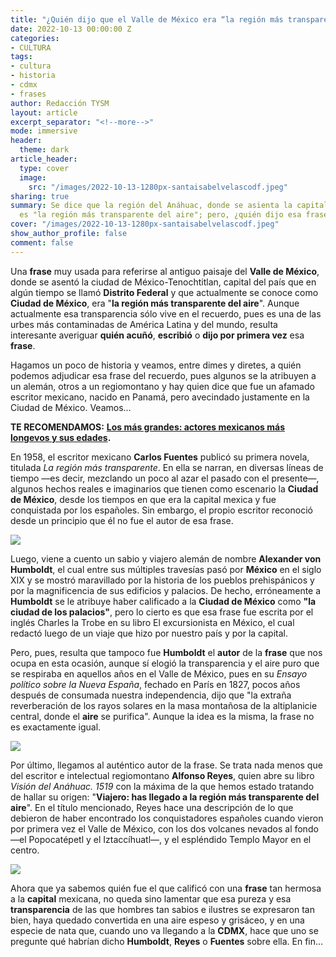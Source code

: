 ```yaml
---
title: "¿Quién dijo que el Valle de México era “la región más transparente del aire”?"
date: 2022-10-13 00:00:00 Z
categories:
- CULTURA
tags:
- cultura
- historia
- cdmx
- frases
author: Redacción TYSM
layout: article
excerpt_separator: "<!--more-->"
mode: immersive
header:
  theme: dark
article_header:
  type: cover
  image:
    src: "/images/2022-10-13-1280px-santaisabelvelascodf.jpeg"
sharing: true
summary: Se dice que la región del Anáhuac, donde se asienta la capital del país,
  es "la región más transparente del aire"; pero, ¿quién dijo esa frase?
cover: "/images/2022-10-13-1280px-santaisabelvelascodf.jpeg"
show_author_profile: false
comment: false
---
```


Una **frase** muy usada para referirse al antiguo paisaje del **Valle de México**, donde se asentó la ciudad de México-Tenochtitlan, capital del país que en algún tiempo se llamó **Distrito Federal** y que actualmente se conoce como **Ciudad de México**, era "**la región más transparente del aire**". Aunque actualmente esa transparencia sólo vive en el recuerdo, pues es una de las urbes más contaminadas de América Latina y del mundo, resulta interesante averiguar **quién acuñó**, **escribió** o **dijo por primera vez** esa **frase**.

Hagamos un poco de historia y veamos, entre dimes y diretes, a quién podemos adjudicar esa frase del recuerdo, pues algunos se la atribuyen a un alemán, otros a un regiomontano y hay quien dice que fue un afamado escritor mexicano, nacido en Panamá, pero avecindado justamente en la Ciudad de México. Veamos…

**TE RECOMENDAMOS:** [**Los más grandes: actores mexicanos más longevos y sus edades**](https://blog.tonoysumariachi.com/cultura/2022/04/27/los-mas-grandes-actores-mexicanos-mas-longevos-y-sus-edades.html)**.**

En 1958, el escritor mexicano **Carlos Fuentes** publicó su primera novela, titulada _La región más transparente_. En ella se narran, en diversas líneas de tiempo —es decir, mezclando un poco al azar el pasado con el presente—, algunos hechos reales e imaginarios que tienen como escenario la **Ciudad de México**, desde los tiempos en que era la capital mexica y fue conquistada por los españoles. Sin embargo, el propio escritor reconoció desde un principio que él no fue el autor de esa frase.

![](https://upload.wikimedia.org/wikipedia/commons/thumb/0/03/Carlos_Fuentes_1987.jpg/745px-Carlos_Fuentes_1987.jpg)

Luego, viene a cuento un sabio y viajero alemán de nombre **Alexander von Humboldt**, el cual entre sus múltiples travesías pasó por **México** en el siglo XIX y se mostró maravillado por la historia de los pueblos prehispánicos y por la magnificencia de sus edificios y palacios. De hecho, erróneamente a **Humboldt** se le atribuye haber calificado a la **Ciudad de México** como **"la ciudad de los palacios"**, pero lo cierto es que esa frase fue escrita por el inglés Charles la Trobe en su libro El excursionista en México, el cual redactó luego de un viaje que hizo por nuestro país y por la capital.

Pero, pues, resulta que tampoco fue **Humboldt** el **autor** de la **frase** que nos ocupa en esta ocasión, aunque sí elogió la transparencia y el aire puro que se respiraba en aquellos años en el Valle de México, pues en su _Ensayo político sobre la Nueva España_, fechado en París en 1827, pocos años después de consumada nuestra independencia, dijo que "la extraña reverberación de los rayos solares en la masa montañosa de la altiplanicie central, donde el **aire** se purifica". Aunque la idea es la misma, la frase no es exactamente igual.

![](https://upload.wikimedia.org/wikipedia/commons/3/36/Stieler%2C_Joseph_Karl_-_Alexander_von_Humboldt_-_1843.jpg)

Por último, llegamos al auténtico autor de la frase. Se trata nada menos que del escritor e intelectual regiomontano **Alfonso Reyes**, quien abre su libro _Visión del Anáhuac. 1519_ con la máxima de la que hemos estado tratando de hallar su origen: "**Viajero: has llegado a la región más transparente del aire**". En el título mencionado, Reyes hace una descripción de lo que debieron de haber encontrado los conquistadores españoles cuando vieron por primera vez el Valle de México, con los dos volcanes nevados al fondo —el Popocatépetl y el Iztaccíhuatl—, y el espléndido Templo Mayor en el centro.

![](https://upload.wikimedia.org/wikipedia/commons/4/41/Alfonsoreyes1924.jpg)

Ahora que ya sabemos quién fue el que calificó con una **frase** tan hermosa a la **capital** mexicana, no queda sino lamentar que esa pureza y esa **transparencia** de las que hombres tan sabios e ilustres se expresaron tan bien, haya quedado convertida en una aire espeso y grisáceo, y en una especie de nata que, cuando uno va llegando a la **CDMX**, hace que uno se pregunte qué habrían dicho **Humboldt**, **Reyes** o **Fuentes** sobre ella. En fin…
